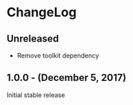 ChangeLog
=========

Unreleased
----------
- Remove toolkit dependency

1.0.0 - (December 5, 2017)
-----------------
Initial stable release

